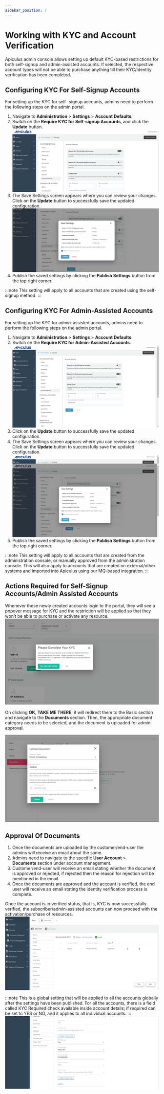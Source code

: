 ```yaml
---
sidebar_position: 7
---
```

# Working with KYC and Account Verification

Apiculus admin console allows setting up default KYC-based restrictions for both self-signup and admin-assisted accounts. If selected, the respective account types will not be able to purchase anything till their KYC/identity verification has been completed.

## Configuring KYC For Self-Signup Accounts

For setting up the KYC for self- signup accounts, admins need to perform the following steps on the admin portal.

1. Navigate to **Administration** > **Settings** > **Account Defaults**.
2. Switch on the **Require KYC for Self-signup Accounts**, and click the **Update** button.![Working with KYC and Account Verification](img/KYC1.png)
3. The Save Settings screen appears where you can review your changes. Click on the **Update** button to successfully save the updated configuration.![Working with KYC and Account Verification](img/KYC2.png)
4. Publish the saved settings by clicking the **Publish Settings** button from the top right corner.

:::note
This setting will apply to all accounts that are created using the self-signup method.
:::

## Configuring KYC For Admin-Assisted Accounts

For setting up the KYC for admin-assisted accounts, admins need to perform the following steps on the admin portal.

1. Navigate to **Administration** > **Settings** > **Account Defaults**.
2. Switch on the **Require KYC for Admin-Assisted Accounts**.![Working with KYC and Account Verification](img/KYC3.png)
3. Click on the **Update** button to successfully save the updated configuration.
4. The Save Settings screen appears where you can review your changes. Click on the **Update** button to successfully save the updated configuration.![Working with KYC and Account Verification](img/KYC4.png)
6. Publish the saved settings by clicking the **Publish Settings** button from the top right corner.

:::note
This setting will apply to all accounts that are created from the administration console, or manually approved from the administration console. This will also apply to accounts that are created on external/other systems and imported into Apiculus using our MQ-based integration.
:::
## Actions Required for Self-Signup Accounts/Admin Assisted Accounts

Whenever these newly created accounts login to the portal, they will see a popover message for KYC and the restriction will be applied so that they won’t be able to purchase or activate any resource.
![Working with KYC and Account Verification](img/KYC5.png)

On clicking **OK, TAKE ME THERE**; it will redirect them to the Basic section and navigate to the **Documents** section. Then, the appropriate document category needs to be selected, and the document is uploaded for admin approval.

![Working with KYC and Account Verification](img/KYC6.png)

## Approval Of Documents

1. Once the documents are uploaded by the customer/end-user the admins will receive an email about the same.
2. Admins need to navigate to the specific **User Account** > **Documents** section under account management.
3. Customer/end-user will receive an email stating whether the document is approved or rejected, if rejected then the reason for rejection will be mentioned in the email.
4. Once the documents are approved and the account is verified, the end user will receive an email stating the identity verification process is complete.

Once the account is in verified status, that is, KYC is now successfully verified, the subscriber/admin-assisted accounts can now proceed with the activation/purchase of resources.
![Working with KYC and Account Verification](img/KYC7.png)

:::note
This is a global setting that will be applied to all the accounts globally after the settings have been published. For all the accounts, there is a field called KYC Required check available inside account details; if required can be set to YES or NO, and it applies to all individual accounts.
:::
![Working with KYC and Account Verification](img/KYC8.png)



